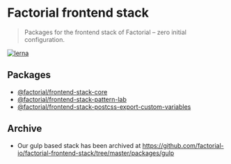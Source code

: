 # Factorial frontend stack

> Packages for the frontend stack of Factorial – zero initial configuration.

[![lerna](https://img.shields.io/badge/maintained%20with-lerna-cc00ff.svg)](https://lernajs.io/)

## Packages

* [@factorial/frontend-stack-core](https://github.com/factorial-io/factorial-frontend-stack/tree/master/packages/core)
* [@factorial/frontend-stack-pattern-lab](https://github.com/factorial-io/factorial-frontend-stack/tree/master/packages/pattern-lab)
* [@factorial/frontend-stack-postcss-export-custom-variables](https://github.com/factorial-io/factorial-frontend-stack/tree/master/packages/postcss-export-custom-variables)

## Archive

* Our gulp based stack has been archived at https://github.com/factorial-io/factorial-frontend-stack/tree/master/packages/gulp


